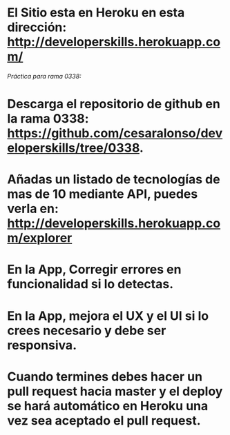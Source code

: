 
# El Sitio esta en Heroku en esta dirección:  http://developerskills.herokuapp.com/


###### Práctica para rama 0338:


# Descarga el repositorio de github en la rama 0338: https://github.com/cesaralonso/developerskills/tree/0338.

# Añadas un listado de tecnologías de mas de 10 mediante API, puedes verla en: http://developerskills.herokuapp.com/explorer

# En la App, Corregir errores en funcionalidad si lo detectas.

# En la App, mejora el UX y el UI si lo crees necesario y debe ser responsiva.

# Cuando termines debes hacer un pull request hacia master y el deploy se hará automático en Heroku una vez sea aceptado el pull request.